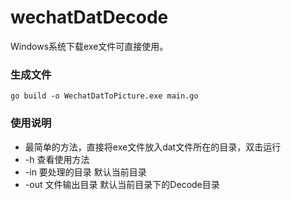 # wechatDatDecode
Windows系统下载exe文件可直接使用。

### 生成文件
```go build -o WechatDatToPicture.exe main.go```



### 使用说明
* 最简单的方法，直接将exe文件放入dat文件所在的目录，双击运行
* -h 查看使用方法
* -in 要处理的目录 默认当前目录
* -out 文件输出目录 默认当前目录下的Decode目录


